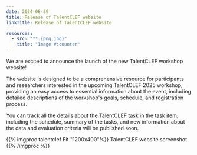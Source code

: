 ```yaml
---
date: 2024-08-29
title: Release of TalentCLEF website
linkTitle: Release of TalentCLEF website

resources:
  - src: "**.{png,jpg}"
    title: "Image #:counter"
---
```


We are excited to announce the launch of the new TalentCLEF workshop website! 

The website is designed to be a comprehensive resource for participants and researchers interested in the upcoming TalentCLEF 2025 workshop, providing an easy access to essential information about the event, including detailed descriptions of the workshop's goals, schedule, and registration process. 

You can track all the details about the TalentCLEF task in the <a href='{{< relref "docs" >}}'>task item</a>, including the schedule, summary of the tasks, and new information about the data and evaluation criteria will be published soon. 


{{% imgproc talentclef Fit "1200x400"%}}
TalentCLEF website screenshot
{{% /imgproc %}}

